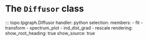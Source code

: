 # The `Diffusor` class

::: topo.tpgraph.Diffusor
    handler: python
    selection:
      members:
        - fit
        - transform
        - spectrum_plot
        - ind_dist_grad
        - rescale
    rendering:
      show_root_heading: true
      show_source: true